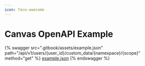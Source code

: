 ```yaml
---
icon: face-awesome
---
```


# Canvas OpenAPI Example

{% swagger src=".gitbook/assets/example.json" path="/api/v1/users/{user_id}/custom_data/{namespace}/{scope}" method="get" %}
[example.json](.gitbook/assets/example.json)
{% endswagger %}
